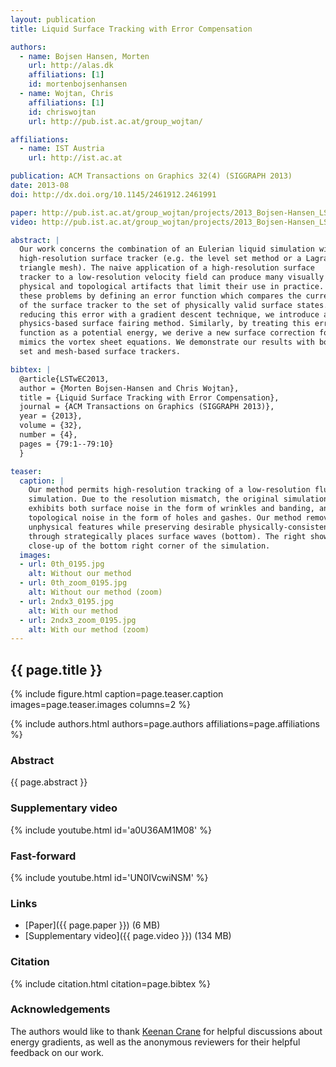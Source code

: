 ```yaml
---
layout: publication
title: Liquid Surface Tracking with Error Compensation

authors:
  - name: Bojsen Hansen, Morten
    url: http://alas.dk
    affiliations: [1]
    id: mortenbojsenhansen
  - name: Wojtan, Chris
    affiliations: [1]
    id: chriswojtan
    url: http://pub.ist.ac.at/group_wojtan/

affiliations:
  - name: IST Austria
    url: http://ist.ac.at

publication: ACM Transactions on Graphics 32(4) (SIGGRAPH 2013)
date: 2013-08
doi: http://dx.doi.org/10.1145/2461912.2461991

paper: http://pub.ist.ac.at/group_wojtan/projects/2013_Bojsen-Hansen_LSwEC/liquidError_web.pdf
video: http://pub.ist.ac.at/group_wojtan/projects/2013_Bojsen-Hansen_LSwEC/liquidError_medium.mp4

abstract: |
  Our work concerns the combination of an Eulerian liquid simulation with a
  high-resolution surface tracker (e.g. the level set method or a Lagrangian
  triangle mesh). The naive application of a high-resolution surface
  tracker to a low-resolution velocity field can produce many visually disturbing
  physical and topological artifacts that limit their use in practice. We address
  these problems by defining an error function which compares the current state
  of the surface tracker to the set of physically valid surface states. By
  reducing this error with a gradient descent technique, we introduce a novel
  physics-based surface fairing method. Similarly, by treating this error
  function as a potential energy, we derive a new surface correction force that
  mimics the vortex sheet equations. We demonstrate our results with both level
  set and mesh-based surface trackers.

bibtex: |
  @article{LSTwEC2013,
  author = {Morten Bojsen-Hansen and Chris Wojtan},
  title = {Liquid Surface Tracking with Error Compensation},
  journal = {ACM Transactions on Graphics (SIGGRAPH 2013)},
  year = {2013},
  volume = {32},
  number = {4},
  pages = {79:1--79:10}
  }

teaser:
  caption: |
    Our method permits high-resolution tracking of a low-resolution fluid
    simulation. Due to the resolution mismatch, the original simulation (top)
    exhibits both surface noise in the form of wrinkles and banding, and
    topological noise in the form of holes and gashes. Our method removes such
    unphysical features while preserving desirable physically-consistent details
    through strategically places surface waves (bottom). The right shows a
    close-up of the bottom right corner of the simulation.
  images:
  - url: 0th_0195.jpg
    alt: Without our method
  - url: 0th_zoom_0195.jpg
    alt: Without our method (zoom)
  - url: 2ndx3_0195.jpg
    alt: With our method
  - url: 2ndx3_zoom_0195.jpg
    alt: With our method (zoom)
---
```


## {{ page.title }}

{% include figure.html caption=page.teaser.caption images=page.teaser.images columns=2 %}

{% include authors.html authors=page.authors affiliations=page.affiliations %}

### Abstract

{{ page.abstract }}

### Supplementary video

{% include youtube.html id='a0U36AM1M08' %}

### Fast-forward

{% include youtube.html id='UN0IVcwiNSM' %}

### Links

* [Paper]({{ page.paper }}) (6 MB)
* [Supplementary video]({{ page.video }}) (134 MB)

### Citation

{% include citation.html citation=page.bibtex %}

### Acknowledgements

The authors would like to thank [Keenan Crane](http://keenan.is/here) for
helpful discussions about energy gradients, as well as the anonymous reviewers
for their helpful feedback on our work.
